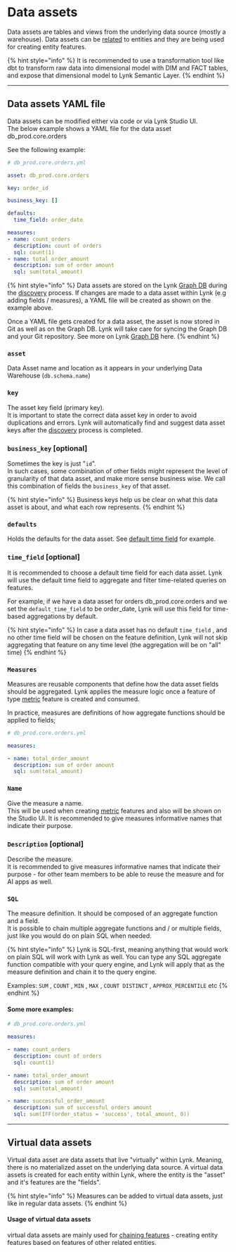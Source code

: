 # Data assets

Data assets are tables and views from the underlying data source (mostly a warehouse). Data assets can be [related](../entities/related-data-assets.md) to entities and they are being used for creating entity features.

{% hint style="info" %}
It is recommended to use a transformation tool like dbt to transform raw data into dimensional model with DIM and FACT tables, and expose that dimensional model to Lynk Semantic Layer.
{% endhint %}

***

## Data assets YAML file

Data assets can be modified either via code or via Lynk Studio UI.\
The below example shows a YAML file for the data asset db\_prod.core.orders

See the following example:

```yaml
# db_prod.core.orders.yml

asset: db_prod.core.orders

key: order_id

business_key: []

defaults:
  time_field: order_date

measures:
- name: count_orders
  description: count of orders
  sql: count(1)
- name: total_order_amount
  description: sum of order amount
  sql: sum(total_amount)

```

{% hint style="info" %}
Data assets are stored on the Lynk [Graph DB](broken-reference) during the [discovery](broken-reference) process. If changes are made to a data asset within Lynk (e.g adding fields / measures), a YAML file will be created as shown on the example above.

Once a YAML file gets created for a data asset, the asset is now stored in Git as well as on the Graph DB. Lynk will take care for syncing the Graph DB and your Git repository. See more on Lynk [Graph](broken-reference)[ DB](broken-reference) here.
{% endhint %}

### `asset`

Data Asset name and location as it appears in your underlying Data Warehouse (`db.schema.name`)

### `key`

The asset key field (primary key). \
It is important to state the correct data asset key in order to avoid duplications and errors. Lynk will automatically find and suggest data asset keys after the [discovery](broken-reference) process is completed.

### `business_key` \[optional]

Sometimes the key is just "`id`". \
In such cases, some combination of other fields might represent the level of granularity of that data asset, and make more sense business wise. We call this combination of fields the `business_key` of that asset.

{% hint style="info" %}
Business keys help us be clear on what this data asset is about, and what each row represents.  &#x20;
{% endhint %}

### `defaults`

Holds the defaults for the data asset.  See [default time field](./#default-time-field) for example.

### `time_field` \[optional]

It is recommended to choose a default time field for each data asset. Lynk will use the default time field to aggregate and filter time-related queries on features.

For example, if we have a data asset for orders db\_prod.core.orders and we set the `default_time_field` to be order\_date, Lynk will use this field for time-based aggregations by default.

{% hint style="info" %}
In case a data asset has no default `time_field` , and no other time field will be chosen on the feature definition, Lynk will not skip aggregating that feature on any time level (the aggregation will be on "all" time)
{% endhint %}

### `Measures`

Measures are reusable components that define how the data asset fields should be aggregated. Lynk applies the measure logic once a feature of type [metric](../features/metric.md) feature is created and consumed.

In practice, measures are definitions of how aggregate functions should be applied to fields;

```yaml
# db_prod.core.orders.yml

measures:

- name: total_order_amount
  description: sum of order amount
  sql: sum(total_amount)
```

### `Name`

Give the measure a name. \
This will be used when creating [metric](../features/metric.md) features and also will be shown on the Studio UI. It is recommended to give measures informative names that indicate their purpose.

### `Description` \[optional]

Describe the measure.\
It is recommended to give measures informative names that indicate their purpose - for other team members to be able to reuse the measure and for AI apps as well.&#x20;

### `SQL`

The measure definition. It should be composed of an aggregate function and a field.  \
It is possible to chain multiple aggregate functions and / or multiple fields, just like you would do on plain SQL when needed.&#x20;

{% hint style="info" %}
Lynk is SQL-first, meaning anything that would work on plain SQL will work with Lynk as well. You can type any SQL aggregate function compatible with your query engine, and Lynk will apply that as the measure definition and chain it to the query engine.

Examples: `SUM` , `COUNT` , `MIN` , `MAX` , `COUNT DISTINCT` , `APPROX_PERCENTILE` etc&#x20;
{% endhint %}

#### Some more examples:

```yaml
# db_prod.core.orders.yml

measures:

- name: count_orders
  description: count of orders
  sql: count(1)

- name: total_order_amount
  description: sum of order amount
  sql: sum(total_amount)

- name: successful_order_amount
  description: sum of successful orders amount
  sql: sum(IFF(order_status = 'success', total_amount, 0))
```

***

## Virtual data assets

Virtual data asset are data assets that live "virtually" within Lynk. Meaning, there is no materialized asset on the underlying data source. A virtual data assets is created for each entity within Lynk, where the entity is the "asset" and it's features are the "fields".&#x20;

{% hint style="info" %}
Measures can be added to virtual data assets, just like in regular data assets.
{% endhint %}

#### Usage of virtual data assets

virtual data assets are mainly used for [chaining features](../chaining-features.md) - creating entity features based on features of other related entities.

